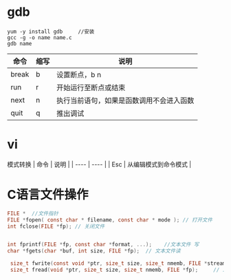 # gdb
```
yum -y install gdb     //安装
gcc -g -o name name.c
gdb name
```
|  命令  | 缩写  | 说明  |
|  ----  | ----  |  ---- |
| break  | b     |  设置断点，b n  |
| run    | r     |开始运行至断点或结束|
| next   | n     |执行当前语句，如果是函数调用不会进入函数|
| quit   | q     |推出调试|

# vi
模式转换
|  命令  | 说明  |
|  ----  | ----  | 
| Esc  | 从编辑模式到命令模式     | 

# C语言文件操作

```c
FILE *  //文件指针
FILE *fopen( const char * filename, const char * mode ); // 打开文件
int fclose(FILE *fp); // 关闭文件


int fprintf(FILE *fp, const char *format, ...);    //文本文件 写
char *fgets(char *buf, int size, FILE *fp);  // 文本文件读

 size_t fwrite(const void *ptr, size_t size, size_t nmemb, FILE *stream);  //二进制文件 写
 size_t fread(void *ptr, size_t size, size_t nmemb, FILE *fp);     // 二进制文件 读
```

